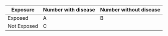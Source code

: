 | Exposure    | Number with disease | Number without disease |
|----------   |---------------------|------------------------|
| Exposed     | A                   | B                      |
| Not Exposed | C 